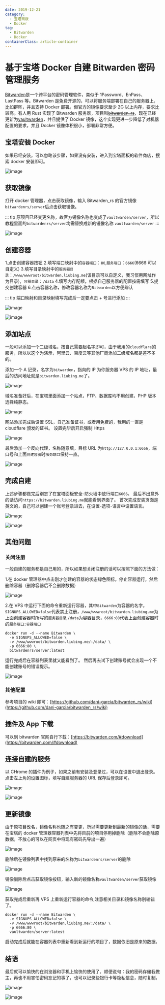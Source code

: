 ```yaml
---
date: 2019-12-21
category:
  - 宝塔面板
  - Docker
tag:
  - Bitwarden
  - Docker
containerClass: article-container
---
```


# 基于宝塔 Docker 自建 Bitwarden 密码管理服务

[Bitwarden](https://bitwarden.com)是一个跨平台的密码管理软件，类似于 1Password、EnPass、LastPass 等。Bitwarden 是免费开源的，可以将服务端部署在自己的服务器上，比如群晖，并且支持 Docker 部署。但官方的镜像要求至少 2G 以上内存，要求比较高。有人用 Rust 实现了 Bitwarden 服务器，项目叫[~~bitwarden_rs~~](https://github.com/dani-garcia/bitwarden_rs)，现在已经更新为[vaultwarden](https://github.com/dani-garcia/vaultwarden)，并且提供了 Docker 镜像，这个实现更进一步降低了对机器配置的要求，并且 Docker 镜像体积很小，部署非常方便。

<!-- more -->

## 宝塔安装 Docker

如果已经安装，可以忽略该步骤，如果没有安装，进入到宝塔面板的软件商店，搜索 docker 安装即可。

![image](https://image.liubing.me/2019/12/26/500745e78893f.png)

## 获取镜像

打开 docker 管理器，点击获取镜像，输入 Bitwarden_rs 的官方镜像`bitwardenrs/server`后点击获取镜像。

::: tip
原项目已经变更名称，故官方镜像名称也变成了`vaultwarden/server`，所以教程里面的`bitwardenrs/server`均需替换成新的镜像名称 `vaultwarden/server`
:::

![image](https://image.liubing.me/2019/12/26/c14a8df9528d3.png)

## 创建容器

1.点击创建容器按钮 2.填写端口映射中的`容器端口`：`80`,`服务端口`：`6666`(6666 可以自定义) 3.填写目录映射中的`服务器目录`：`/www/wwwroot/bitwarden.liubing.me`(该目录可以自定义，我习惯用网址作为目录)，`容器目录`：`/data` 4.填写内存配额，根据自己服务器的配置按需填写 5.提交创建容器 6.点击容器名称，修改容器名称为`Bitwarden`以方便辨认

::: tip
端口映射和目录映射填写完成后一定要点击 + 号进行添加
:::

![image](https://image.liubing.me/2019/12/26/49d59861f5edf.png)

![image](https://image.liubing.me/2019/12/26/d2b1be24d8fcc.png)

## 添加站点

一般可以添加一个二级域名，按自己需要起名字即可，由于我用的`cloudflare`的服务，所以以这个为演示，阿里云、百度云等其他厂商添加二级域名都是差不多的。

添加一个 A 记录，名字为`bitwarden`，指向的 IP 为你服务器 VPS 的 IP 地址，最后的访问地址就是`bitwarden.liubing.me`了。

![image](https://image.liubing.me/2019/12/26/812f2e8686901.png)

域名准备好后，在宝塔里面添加一个站点，FTP、数据库均不用创建，PHP 版本选择纯静态。

![image](https://image.liubing.me/2019/12/26/8f442adca1059.png)

网站添加完成后设置 SSL，自己准备证书，或者用免费的，我用的一直是 cloudflare 颁发的证书。
设置完毕后开启强制 Https

![image](https://image.liubing.me/2019/12/26/c4dc1ab3b419d.png)

最后添加一个反向代理，名称随意填，目标 URL 为`http://127.0.0.1:6666`，端口号和上面`创建容器`时`服务端口`保持一直。

![image](https://image.liubing.me/2019/12/26/87e73267f1965.png)

## 完成自建

上述步骤都做完后别忘了在宝塔面板安全-防火墙中放行端口`6666`。
最后不出意外的话访问`https://bitwarden.liubing.me`就能看到界面了。
首次完成安装页面是英文的，自己可以创建一个账号登录进去，在设置-选项-语言中设置语言。

![image](https://image.liubing.me/2019/12/26/823752848793e.png)

![image](https://image.liubing.me/2019/12/26/426be9f96588c.png)

## 其他问题

### 关闭注册

一般自建的服务都是自己用的，所以如果想关闭注册的话可以按照下面的方法做：

1.在 docker 管理器中点击刚才创建的容器的状态绿色图标，停止容器运行，然后删除容器（删除容器后不会删除数据）

![image](https://image.liubing.me/2019/12/26/7aaae31a5fd4f.png)

2.在 VPS 中运行下面的命令重新运行容器，其中`Bitwarden`为容器的名字，`SIGNUPS_ALLOWED=false`代表禁止注册，`/www/wwwroot/bitwarden.liubing.me`为上面创建容器时所写的`服务器目录`,`/data`为容器目录，`6666:80`代表上面创建容器时的`服务端口:容器端口`

```shell
docker run -d --name Bitwarden \
  -e SIGNUPS_ALLOWED=false \
  -v /www/wwwroot/bitwarden.liubing.me/:/data/ \
  -p 6666:80 \
  bitwardenrs/server:latest
```

运行完成后在容器列表里就又能看到了。
然后再去试下创建账号就会出现一个不能创建账号的错误提示。

![image](https://image.liubing.me/2019/12/26/fcb5744695fd8.png)

### 其他配置

参考项目的 wiki 即可：[https://github.com/dani-garcia/bitwarden_rs/wiki](https://github.com/dani-garcia/bitwarden_rs/wiki)

## 插件及 App 下载

可以到 bitwarden 官网自行下载：[https://bitwarden.com/#download](https://bitwarden.com/#download)

## 连接自建的服务

以 CHrome 的插件为例子，如果之前有安装及登录过，可以在设置中退出登录。
点击左上角的设置图标，填写自建服务器的 URL 保存后登录即可。

![image](https://image.liubing.me/2019/12/26/b6de0110b315b.png)

![image](https://image.liubing.me/2019/12/26/5908b0aee9a95.png)

## 更新镜像

由于原项目改名，镜像名称也随之有变更，所以需要更新到最新的镜像的话，需要在宝塔的 docker 管理器容器列表中先将目前的项目停用掉删除（删除不会删除原数据，不放心的可以在网页中将现有密码先导出一遍）

![image](https://image.liubing.me/2021/08/08/e62e4752478d0.png)

删除后在镜像列表中找到原来的名称为`bitwardenrs/server`的删除

![image](https://image.liubing.me/2021/08/08/8fa6a18434118.png)

镜像删除后点击获取镜像按钮，输入新的镜像名称`vaultwarden/server`获取镜像

![image](https://image.liubing.me/2021/08/08/cba9ac5a06ae1.png)

获取完成后重新再 VPS 上重新运行容器的命令,注意相关目录和镜像名称别输错了。

```shell
docker run -d --name Bitwarden \
  -e SIGNUPS_ALLOWED=false \
  -v /www/wwwroot/bitwarden.liubing.me/:/data/ \
  -p 6666:80 \
  vaultwarden/server:latest
```

启动完成后就能在容器列表中重新看到新运行的项目了，数据依旧是原来的数据。

## 结语

最后就可以愉快的在浏览器和手机上愉快的使用了，顺便说句：我的密码存储我做主，再也不用害怕密码忘记的事了，也可以记录些银行卡等隐私信息，随时复制。

![image](https://image.liubing.me/2019/12/29/a876abe759b9f.png)

![image](https://image.liubing.me/2019/12/29/88198d86a91cb.png)
